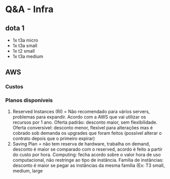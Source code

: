 # Q&A - Infra

## dota 1

- 1x t3a micro
- 1x t3a small
- 1x t2 small
- 1x t3a medium

## AWS

### Custos

### Planos disponíveis

1. Reserved Instances (RI) = Não recomendado para vários servers, problemas para expandir. Acordo com a AWS que vai utilizar os recursos por 1 ano. Oferta padrão: desconto maior, sem flexibilidade. Oferta conversível: desconto menor, flexível para alterações mas é cobrado sob demanda os upgrades que foram feitos (possível alterar o contrato depois que o primeiro expirar)
2. Saving Plan = não tem reserva de hardware, trabalha on demand, desconto é maior se comparado com o reserved, acordo é feito a partir do custo por hora. Computing: fecha acordo sobre o valor hora de uso computacional, não restringe ao tipo de instância. Família de instâncias: desconto é maior se pegar as instâncias da mesma família (Ex: T3 small, medium, large
<!--stackedit_data:
eyJoaXN0b3J5IjpbLTU2OTU0MzA3MCwtOTA5ODk0MzE4XX0=
-->